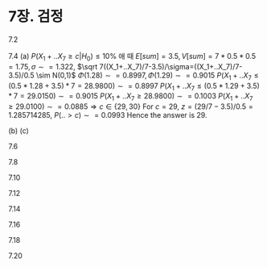 # 7장. 검정

7.2

7.4
(a) $P(X_1+..X_7\ge c|H_0)\le 10\%$
애 때 $E[sum]=3.5, V[sum]=7*0.5*0.5=1.75, \sigma\sim =1.322$,
$\sqrt 7((X_1+..X_7)/7-3.5)/\sigma=((X_1+..X_7)/7-3.5)/0.5 \sim N(0,1)$
$\Phi(1.28)\sim=0.8997, \Phi(1.29)\sim=0.9015$
$P(X_1+..X_7\le (0.5*1.28+3.5)*7=28.9800)\sim=0.8997$
$P(X_1+..X_7\le (0.5*1.29+3.5)*7=29.0150)\sim=0.9015$
$P(X_1+..X_7\ge 28.9800)\sim=0.1003$
$P(X_1+..X_7\ge 29.0100)\sim=0.0885 \Longrightarrow c\in \{29,30\}$
For $c=29$, $z=(29/7-3.5)/0.5=1.285714285$, $P(..>c)\sim=0.0993$
Hence the answer is 29.

(b)
(c)

7.6

7.8

7.10

7.12

7.14

7.16

7.18

7.20

